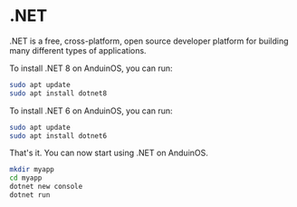 # .NET

.NET is a free, cross-platform, open source developer platform for building many different types of applications.

To install .NET 8 on AnduinOS, you can run:

```bash
sudo apt update
sudo apt install dotnet8
```

To install .NET 6 on AnduinOS, you can run:

```bash
sudo apt update
sudo apt install dotnet6
```

That's it. You can now start using .NET on AnduinOS.

```bash
mkdir myapp
cd myapp
dotnet new console
dotnet run
```
